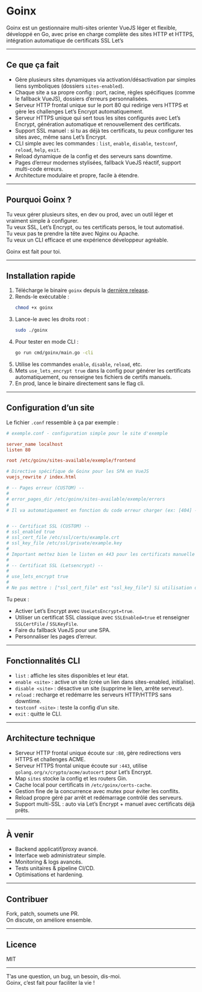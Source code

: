 # Goinx

Goinx est un gestionnaire multi-sites orienter VueJS léger et flexible, développé en Go, avec prise en charge complète des sites HTTP et HTTPS, intégration automatique de certificats SSL Let’s

***

## Ce que ça fait

- Gère plusieurs sites dynamiques via activation/désactivation par simples liens symboliques (dossiers `sites-enabled`).
- Chaque site a sa propre config : port, racine, règles spécifiques (comme le fallback VueJS), dossiers d’erreurs personnalisées.
- Serveur HTTP frontal unique sur le port 80 qui redirige vers HTTPS et gère les challenges Let’s Encrypt automatiquement.
- Serveur HTTPS unique qui sert tous les sites configurés avec Let’s Encrypt, génération automatique et renouvellement des certificats.
- Support SSL manuel : si tu as déjà tes certificats, tu peux configurer tes sites avec, même sans Let’s Encrypt.
- CLI simple avec les commandes : `list`, `enable`, `disable`, `testconf`, `reload`, `help`, `exit`.
- Reload dynamique de la config et des serveurs sans downtime.
- Pages d’erreur modernes stylisées, fallback VueJS réactif, support multi-code erreurs.
- Architecture modulaire et propre, facile à étendre.

***

## Pourquoi Goinx ?

Tu veux gérer plusieurs sites, en dev ou prod, avec un outil léger et vraiment simple à configurer.  
Tu veux SSL, Let’s Encrypt, ou tes certificats persos, le tout automatisé.  
Tu veux pas te prendre la tête avec Nginx ou Apache.  
Tu veux un CLI efficace et une expérience développeur agréable.  

Goinx est fait pour toi.

***

## Installation rapide

1. Télécharge le binaire `goinx` depuis la [dernière release](https://github.com/OxiWanV2/Goinx/releases).
2. Rends-le exécutable :
   ```bash
   chmod +x goinx
   ```
3. Lance-le avec les droits root :
   ```bash
   sudo ./goinx
   ```
5. Pour tester en mode CLI :
   ```bash
   go run cmd/goinx/main.go -cli
   ```
6. Utilise les commandes `enable`, `disable`, `reload`, etc.  
7. Mets `use_lets_encrypt true` dans la config pour générer les certificats automatiquement, ou renseigne tes fichiers de certifs manuels.  
8. En prod, lance le binaire directement sans le flag cli.

***

## Configuration d’un site

Le fichier `.conf` ressemble à ça par exemple :

```ini
# exemple.conf - configuration simple pour le site d'exemple

server_name localhost
listen 80

root /etc/goinx/sites-available/exemple/frontend

# Directive spécifique de Goinx pour les SPA en VueJS
vuejs_rewrite / index.html

# -- Pages erreur (CUSTOM) --
#
# error_pages_dir /etc/goinx/sites-available/exemple/errors
#
# Il va automatiquement en fonction du code erreur charger (ex: [404] -> 404.html) depuis le dossier


# -- Certificat SSL (CUSTOM) --
# ssl_enabled true
# ssl_cert_file /etc/ssl/certs/example.crt
# ssl_key_file /etc/ssl/private/example.key
#
# Important mettez bien le listen en 443 pour les certificats manuelle !
#
# -- Certificat SSL (Letsencrypt) --
#
# use_lets_encrypt true
#
# Ne pas mettre : ["ssl_cert_file" est "ssl_key_file"] Si utilisation de letsencrypt
```

Tu peux :

- Activer Let’s Encrypt avec `UseLetsEncrypt=true`.
- Utiliser un certificat SSL classique avec `SSLEnabled=true` et renseigner `SSLCertFile` / `SSLKeyFile`.
- Faire du fallback VueJS pour une SPA.
- Personnaliser les pages d’erreur.

***

## Fonctionnalités CLI

- `list` : affiche les sites disponibles et leur état.  
- `enable <site>` : active un site (crée un lien dans sites-enabled, initialise).  
- `disable <site>` : désactive un site (supprime le lien, arrête serveur).  
- `reload` : recharge et redémarre les serveurs HTTP/HTTPS sans downtime.  
- `testconf <site>` : teste la config d’un site.  
- `exit` : quitte le CLI.

***

## Architecture technique

- Serveur HTTP frontal unique écoute sur `:80`, gère redirections vers HTTPS et challenges ACME.
- Serveur HTTPS frontal unique écoute sur `:443`, utilise `golang.org/x/crypto/acme/autocert` pour Let’s Encrypt.
- Map `sites` stocke la config et les routers Gin.
- Cache local pour certificats in `/etc/goinx/certs-cache`.
- Gestion fine de la concurrence avec mutex pour éviter les conflits.
- Reload propre géré par arrêt et redémarrage contrôlé des serveurs.
- Support multi-SSL : auto via Let’s Encrypt + manuel avec certificats déjà prêts.

***

## À venir

- Backend applicatif/proxy avancé.  
- Interface web administrateur simple.  
- Monitoring & logs avancés.  
- Tests unitaires & pipeline CI/CD.  
- Optimisations et hardening.

***

## Contribuer

Fork, patch, soumets une PR.  
On discute, on améliore ensemble.

***

## Licence

MIT

***

T’as une question, un bug, un besoin, dis-moi.  
Goinx, c’est fait pour faciliter la vie !
